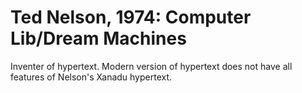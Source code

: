 
# Ted Nelson, 1974: Computer Lib/Dream Machines

Inventer of hypertext. Modern version of hypertext does not have all features of Nelson's Xanadu hypertext.


